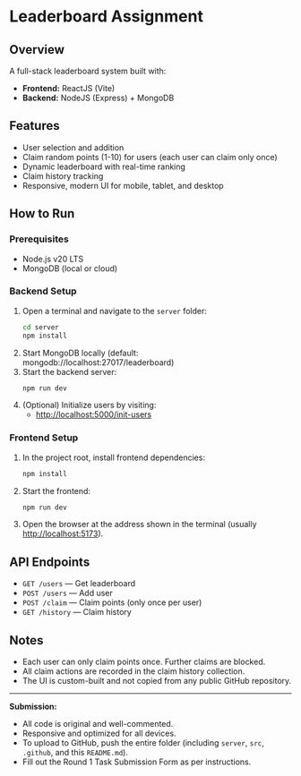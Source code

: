 # Leaderboard Assignment

## Overview
A full-stack leaderboard system built with:
- **Frontend:** ReactJS (Vite)
- **Backend:** NodeJS (Express) + MongoDB

## Features
- User selection and addition
- Claim random points (1-10) for users (each user can claim only once)
- Dynamic leaderboard with real-time ranking
- Claim history tracking
- Responsive, modern UI for mobile, tablet, and desktop

## How to Run

### Prerequisites
- Node.js v20 LTS
- MongoDB (local or cloud)

### Backend Setup
1. Open a terminal and navigate to the `server` folder:
   ```bash
   cd server
   npm install
   ```
2. Start MongoDB locally (default: mongodb://localhost:27017/leaderboard)
3. Start the backend server:
   ```bash
   npm run dev
   ```
4. (Optional) Initialize users by visiting:
   - [http://localhost:5000/init-users](http://localhost:5000/init-users)

### Frontend Setup
1. In the project root, install frontend dependencies:
   ```bash
   npm install
   ```
2. Start the frontend:
   ```bash
   npm run dev
   ```
3. Open the browser at the address shown in the terminal (usually [http://localhost:5173](http://localhost:5173)).

## API Endpoints
- `GET /users` — Get leaderboard
- `POST /users` — Add user
- `POST /claim` — Claim points (only once per user)
- `GET /history` — Claim history

## Notes
- Each user can only claim points once. Further claims are blocked.
- All claim actions are recorded in the claim history collection.
- The UI is custom-built and not copied from any public GitHub repository.

---

**Submission:**
- All code is original and well-commented.
- Responsive and optimized for all devices.
- To upload to GitHub, push the entire folder (including `server`, `src`, `.github`, and this `README.md`).
- Fill out the Round 1 Task Submission Form as per instructions.
